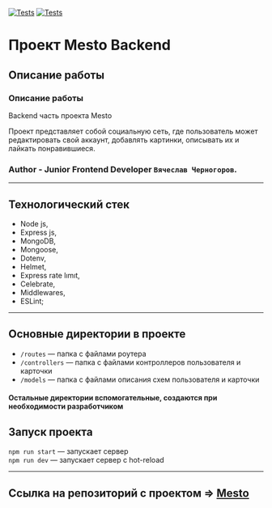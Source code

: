 [![Tests](../../actions/workflows/tests-13-sprint.yml/badge.svg)](../../actions/workflows/tests-13-sprint.yml) [![Tests](../../actions/workflows/tests-14-sprint.yml/badge.svg)](../../actions/workflows/tests-14-sprint.yml)

# Проект Mesto Backend

## Описание работы

### Описание работы

Backend часть проекта Mesto

Проект представляет собой социальную сеть, где пользователь может редактировать свой аккаунт, добавлять картинки, описывать их и лайкать понравившиеся.

### **Author** - Junior Frontend Developer `Вячеслав Черногоров`.

---

## Технологический стек
* Node js,
* Express js, 
* MongoDB,
* Mongoose,
* Dotenv,
* Helmet,
* Express rate lımıt, 
* Celebrate,
* Middlewares,
* ESLint;

---
## Основные директории в проекте

- `/routes` — папка с файлами роутера  
- `/controllers` — папка с файлами контроллеров пользователя и карточки   
- `/models` — папка с файлами описания схем пользователя и карточки  
  
#### Остальные директории вспомогательные, создаются при необходимости разработчиком

## Запуск проекта

`npm run start` — запускает сервер   
`npm run dev` — запускает сервер с hot-reload
___


## Ссылка на репозиторий с проектом => [Mesto](https://github.com/ChernoSlava/react-mesto-api-full/tree/main/backend)
